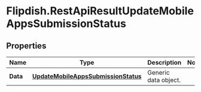 # Flipdish.RestApiResultUpdateMobileAppsSubmissionStatus

## Properties
Name | Type | Description | Notes
------------ | ------------- | ------------- | -------------
**Data** | [**UpdateMobileAppsSubmissionStatus**](UpdateMobileAppsSubmissionStatus.md) | Generic data object. | 


